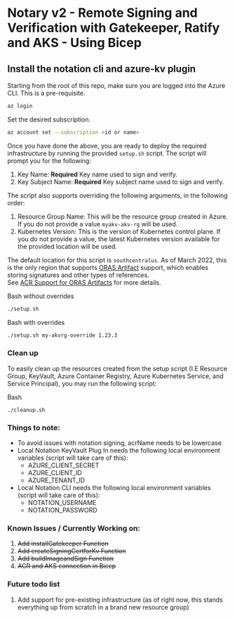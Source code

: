 # Notary v2 - Remote Signing and Verification with Gatekeeper, Ratify and AKS - Using Bicep


## Install the notation cli and azure-kv plugin

Starting from the root of this repo, make sure you are logged into the Azure CLI. This is a pre-requisite.

  ```bash
  az login
  ```

Set the desired subscription.

  ```bash
  az account set --subscription <id or name>
  ```

Once you have done the above, you are ready to deploy the required infrastructure by running the provided `setup.sh` script. The script will prompt you for the following:


1. Key Name: **Required** Key name used to sign and verify.
2. Key Subject Name: **Required** Key subject name used to sign and verify.


The script also supports overriding the following arguments, in the following order:
1. Resource Group Name: This will be the resource group created in Azure. If you do not provide a value `myakv-akv-rg` will be used.
2. Kubernetes Version: This is the version of Kubernetes control plane. If you do not provide a value, the latest Kubernetes version available for the provided location will be used.

The default location for this script is `southcentralus`. As of March 2022, this is the only region that supports [ORAS Artifact][oras-artifact] support, which enables storing signatures and other types of references.  
See [ACR Support for ORAS Artifacts][acr-oras-support] for more details.

Bash without overrides

  ```bash
  ./setup.sh
  ```
Bash with overrides

  ```bash
  ./setup.sh my-akvrg-override 1.23.3
  ```

### Clean up
To easily clean up the resources created from the setup script (I.E Resource Group, KeyVault, Azure Container Registry, Azure Kubernetes Service, and Service Principal), you may run the following script:

Bash
```
./cleanup.sh
```

### Things to note:
- To avoid issues with notation signing, acrName needs to be lowercase
- Local Notation KeyVault Plug In needs the following local environment variables (script will take care of this):
  - AZURE_CLIENT_SECRET
  - AZURE_CLIENT_ID
  - AZURE_TENANT_ID
- Local Notation CLI needs the following local environment variables (script will take care of this):
  - NOTATION_USERNAME
  - NOTATION_PASSWORD

### Known Issues / Currently Working on:

1. ~~Add installGatekeeper Function~~
2. ~~Add createSigningCertforKv Function~~
3. ~~Add buildImageandSign Function~~
4. ~~ACR and AKS connection in Bicep~~

### Future todo list
1. Add support for pre-existing infrastructure (as of right now, this stands everything up from scratch in a brand new resource group)

[oras-artifact]:    https://github.com/oras-project/artifacts-spec
[acr-oras-support]: https://aka.ms/acr/oras-artifacts
